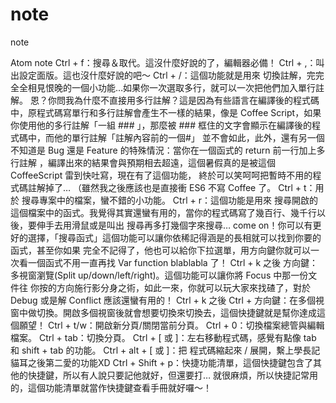 # note
note


Atom note
Ctrl + f：搜尋＆取代。這沒什麼好說的了，編輯器必備！
Ctrl + ,：叫出設定面版。這也沒什麼好說的吧～
Ctrl + /：這個功能就是用來 切換註解，完完全全相見恨晚的一個小功能…如果你一次選取多行，就可以一次把他們加入單行註解。
恩？你問我為什麼不直接用多行註解？這是因為有些語言在編譯後的程式碼中，原程式碼寫單行和多行註解會產生不一樣的結果，像是 Coffee
Script，如果你使用他的多行註解「一組 ### 」，那麼被 ### 框住的文字會顯示在編譯後的程式碼中，而他的單行註解「註解內容前的一個#」
並不會如此，此外，還有另一個不知道是 Bug 還是 Feature 的特殊情況：當你在一個函式的 return 前一行加上多行註解
，編譯出來的結果會與預期相去超遠，這個暑假真的是被這個 CoffeeScript 雷到快吐寫，現在有了這個功能，
終於可以笑呵呵把暫時不用的程式碼註解掉了… （雖然我之後應該也是直接衝 ES6 不寫 Coffee 了。
Ctrl + t：用於 搜尋專案中的檔案，蠻不錯的小功能。
Ctrl + r：這個功能是用來 搜尋開啟的這個檔案中的函式。我覺得其實還蠻有用的，當你的程式碼寫了幾百行、幾千行以後，要伸手去用滑鼠或是叫出
搜尋再多打幾個字來搜尋… come on！你可以有更好的選擇，「搜尋函式」這個功能可以讓你依稀記得涵是的長相就可以找到你要的函式，甚至你如果
完全不記得了，他也可以給你下拉選單，用方向鍵你就可以一次看一個函式不用一直再找 Var function blablabla 了！
Ctrl + k 之後 方向鍵：多視窗瀏覽(Split up/down/left/right)。這個功能可以讓你將 Focus 中那一份文件往
你按的方向施行影分身之術，如此一來，你就可以玩大家來找碴了，對於 Debug 或是解 Conflict 應該還蠻有用的！
Ctrl + k 之後 Ctrl + 方向鍵：在多個視窗中做切換。開啟多個視窗後就會想要切換來切換去，這個快捷鍵就是幫你達成這個願望！
Ctrl + t/w：開啟新分頁/關閉當前分頁。
Ctrl + 0：切換檔案總管與編輯檔案。
Ctrl + tab：切換分頁。
Ctrl + [ 或 ]：左右移動程式碼，感覺有點像 tab 和 shift + tab 的功能。
Ctrl + alt + [ 或 ]：把 程式碼縮起來 / 展開，繫上學長記貓耳之後第二愛的功能XD
Ctrl + Shift + p：快捷功能清單，這個快捷鍵包含了其他的快捷鍵，所以有人說只要記他就好，但還要打… 就很麻煩，所以快捷記常用的，這個功能清單就當作快捷鍵查看手冊就好囉～！
